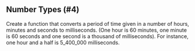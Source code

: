 ## Number Types (#4)

Create a function that converts a period of time given in a number of hours, minutes and seconds to milliseconds.
(One hour is 60 minutes, one minute is 60 seconds and one second is a thousand of milliseconds).
For instance, one hour and a half is 5_400_000 milliseconds.